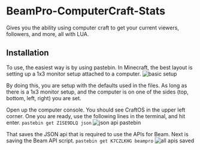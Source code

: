 # BeamPro-ComputerCraft-Stats
Gives you the ability using computer craft to get your current viewers, followers, and more, all with LUA.

## Installation ##
To use, the easiest way is by using pastebin. In Minecraft, the best layout is setting up a 1x3 monitor setup attached to a computer.
![basic setup](https://github.com/darkgoldblade01/BeamPro-ComputerCraft-Stats/blob/master/images/basic-setup.png)

By doing this, you are setup with the defaults used in the files. As long as there is a 1x3 monitor setup, and the computer is on one of the sides (top, bottom, left, right) you are set.

Open up the computer console. You should see CraftOS in the upper left corner. One you are ready, use the following lines in the terminal, and hit enter.
`pastebin get Z1SE9DLQ json`
![json api pastebin](https://github.com/darkgoldblade01/BeamPro-ComputerCraft-Stats/blob/master/images/json-api-pastebin.png)

That saves the JSON api that is required to use the APIs for Beam. Next is saving the Beam API script.
`pastebin get K7CZLKHG beampro`
![all apis saved](https://github.com/darkgoldblade01/BeamPro-ComputerCraft-Stats/blob/master/images/all-apis-saved.png)

